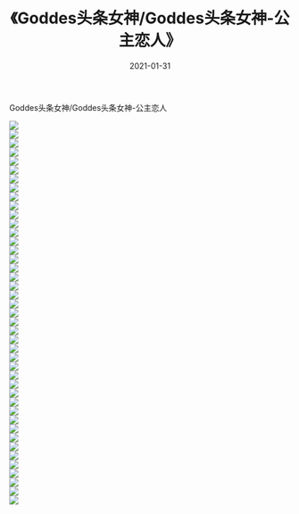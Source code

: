 ﻿---
layout: post
title:  《Goddes头条女神/Goddes头条女神-公主恋人》
date:   2021-01-31
img: http://img.660000.xyz/Sharelink/网络美图/2021/Goddes头条女神/Goddes头条女神-公主恋人/000.jpg
categories: [美女, 清纯, 唯美]
---

Goddes头条女神/Goddes头条女神-公主恋人

 ![](http://img.660000.xyz/Sharelink/网络美图/2021/Goddes头条女神/Goddes头条女神-公主恋人/001.jpg) <br>![](http://img.660000.xyz/Sharelink/网络美图/2021/Goddes头条女神/Goddes头条女神-公主恋人/002.jpg) <br>![](http://img.660000.xyz/Sharelink/网络美图/2021/Goddes头条女神/Goddes头条女神-公主恋人/003.jpg) <br>![](http://img.660000.xyz/Sharelink/网络美图/2021/Goddes头条女神/Goddes头条女神-公主恋人/004.jpg) <br>![](http://img.660000.xyz/Sharelink/网络美图/2021/Goddes头条女神/Goddes头条女神-公主恋人/005.jpg) <br>![](http://img.660000.xyz/Sharelink/网络美图/2021/Goddes头条女神/Goddes头条女神-公主恋人/006.jpg) <br>![](http://img.660000.xyz/Sharelink/网络美图/2021/Goddes头条女神/Goddes头条女神-公主恋人/007.jpg) <br>![](http://img.660000.xyz/Sharelink/网络美图/2021/Goddes头条女神/Goddes头条女神-公主恋人/008.jpg) <br>![](http://img.660000.xyz/Sharelink/网络美图/2021/Goddes头条女神/Goddes头条女神-公主恋人/009.jpg) <br>![](http://img.660000.xyz/Sharelink/网络美图/2021/Goddes头条女神/Goddes头条女神-公主恋人/010.jpg) <br>![](http://img.660000.xyz/Sharelink/网络美图/2021/Goddes头条女神/Goddes头条女神-公主恋人/011.jpg) <br>![](http://img.660000.xyz/Sharelink/网络美图/2021/Goddes头条女神/Goddes头条女神-公主恋人/012.jpg) <br>![](http://img.660000.xyz/Sharelink/网络美图/2021/Goddes头条女神/Goddes头条女神-公主恋人/013.jpg) <br>![](http://img.660000.xyz/Sharelink/网络美图/2021/Goddes头条女神/Goddes头条女神-公主恋人/014.jpg) <br>![](http://img.660000.xyz/Sharelink/网络美图/2021/Goddes头条女神/Goddes头条女神-公主恋人/015.jpg) <br>![](http://img.660000.xyz/Sharelink/网络美图/2021/Goddes头条女神/Goddes头条女神-公主恋人/016.jpg) <br>![](http://img.660000.xyz/Sharelink/网络美图/2021/Goddes头条女神/Goddes头条女神-公主恋人/017.jpg) <br>![](http://img.660000.xyz/Sharelink/网络美图/2021/Goddes头条女神/Goddes头条女神-公主恋人/018.jpg) <br>![](http://img.660000.xyz/Sharelink/网络美图/2021/Goddes头条女神/Goddes头条女神-公主恋人/019.jpg) <br>![](http://img.660000.xyz/Sharelink/网络美图/2021/Goddes头条女神/Goddes头条女神-公主恋人/020.jpg) <br>![](http://img.660000.xyz/Sharelink/网络美图/2021/Goddes头条女神/Goddes头条女神-公主恋人/021.jpg) <br>![](http://img.660000.xyz/Sharelink/网络美图/2021/Goddes头条女神/Goddes头条女神-公主恋人/022.jpg) <br>![](http://img.660000.xyz/Sharelink/网络美图/2021/Goddes头条女神/Goddes头条女神-公主恋人/023.jpg) <br>![](http://img.660000.xyz/Sharelink/网络美图/2021/Goddes头条女神/Goddes头条女神-公主恋人/024.jpg) <br>![](http://img.660000.xyz/Sharelink/网络美图/2021/Goddes头条女神/Goddes头条女神-公主恋人/025.jpg) <br>![](http://img.660000.xyz/Sharelink/网络美图/2021/Goddes头条女神/Goddes头条女神-公主恋人/026.jpg) <br>![](http://img.660000.xyz/Sharelink/网络美图/2021/Goddes头条女神/Goddes头条女神-公主恋人/027.jpg) <br>![](http://img.660000.xyz/Sharelink/网络美图/2021/Goddes头条女神/Goddes头条女神-公主恋人/028.jpg) <br>![](http://img.660000.xyz/Sharelink/网络美图/2021/Goddes头条女神/Goddes头条女神-公主恋人/029.jpg) <br>![](http://img.660000.xyz/Sharelink/网络美图/2021/Goddes头条女神/Goddes头条女神-公主恋人/030.jpg) <br>![](http://img.660000.xyz/Sharelink/网络美图/2021/Goddes头条女神/Goddes头条女神-公主恋人/031.jpg) <br>![](http://img.660000.xyz/Sharelink/网络美图/2021/Goddes头条女神/Goddes头条女神-公主恋人/032.jpg) <br>![](http://img.660000.xyz/Sharelink/网络美图/2021/Goddes头条女神/Goddes头条女神-公主恋人/033.jpg) <br>![](http://img.660000.xyz/Sharelink/网络美图/2021/Goddes头条女神/Goddes头条女神-公主恋人/034.jpg) <br>![](http://img.660000.xyz/Sharelink/网络美图/2021/Goddes头条女神/Goddes头条女神-公主恋人/035.jpg) <br>![](http://img.660000.xyz/Sharelink/网络美图/2021/Goddes头条女神/Goddes头条女神-公主恋人/036.jpg) <br>![](http://img.660000.xyz/Sharelink/网络美图/2021/Goddes头条女神/Goddes头条女神-公主恋人/037.jpg) <br>![](http://img.660000.xyz/Sharelink/网络美图/2021/Goddes头条女神/Goddes头条女神-公主恋人/038.jpg) <br>![](http://img.660000.xyz/Sharelink/网络美图/2021/Goddes头条女神/Goddes头条女神-公主恋人/039.jpg) <br>![](http://img.660000.xyz/Sharelink/网络美图/2021/Goddes头条女神/Goddes头条女神-公主恋人/040.jpg) <br>![](http://img.660000.xyz/Sharelink/网络美图/2021/Goddes头条女神/Goddes头条女神-公主恋人/041.jpg) <br>![](http://img.660000.xyz/Sharelink/网络美图/2021/Goddes头条女神/Goddes头条女神-公主恋人/042.jpg) <br>![](http://img.660000.xyz/Sharelink/网络美图/2021/Goddes头条女神/Goddes头条女神-公主恋人/043.jpg) <br>